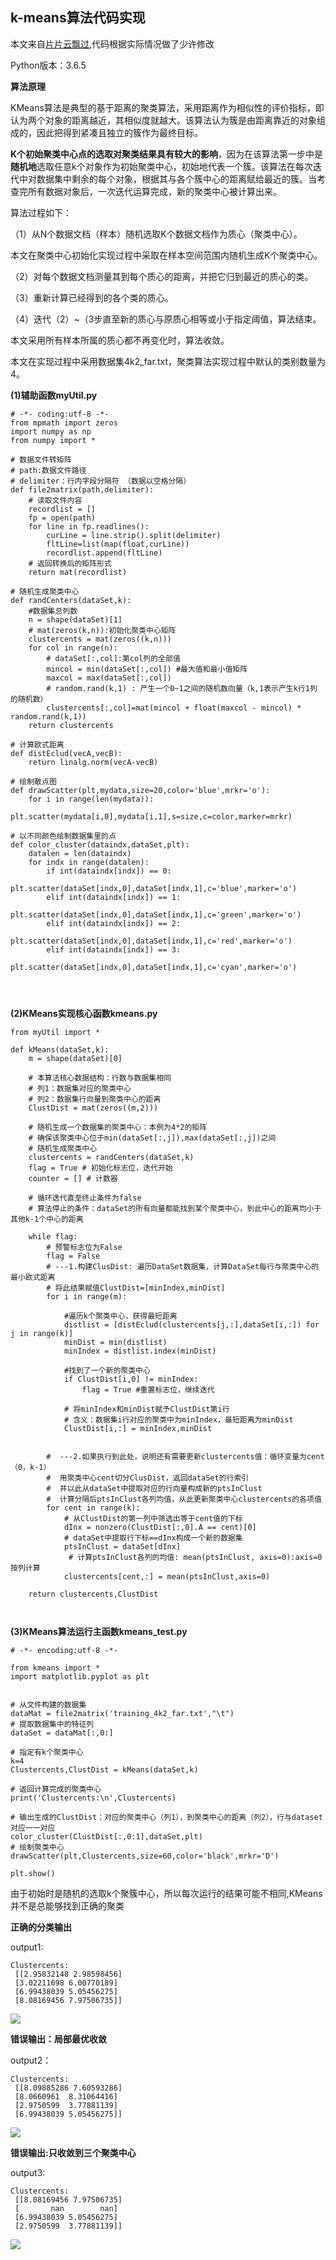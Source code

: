 ## k-means算法代码实现

本文来自[片片云飘过](https://www.cnblogs.com/eczhou/p/7860424.html),代码根据实际情况做了少许修改

Python版本：3.6.5

**算法原理**

KMeans算法是典型的基于距离的聚类算法，采用距离作为相似性的评价指标，即认为两个对象的距离越近，其相似度就越大。该算法认为簇是由距离靠近的对象组成的，因此把得到紧凑且独立的簇作为最终目标。

**K个初始聚类中心点的选取对聚类结果具有较大的影响**，因为在该算法第一步中是**随机地**选取任意k个对象作为初始聚类中心，初始地代表一个簇。该算法在每次迭代中对数据集中剩余的每个对象，根据其与各个簇中心的距离赋给最近的簇。当考查完所有数据对象后，一次迭代运算完成，新的聚类中心被计算出来。

算法过程如下：

（1）从N个数据文档（样本）随机选取K个数据文档作为质心（聚类中心）。

本文在聚类中心初始化实现过程中采取在样本空间范围内随机生成K个聚类中心。

（2）对每个数据文档测量其到每个质心的距离，并把它归到最近的质心的类。

（3）重新计算已经得到的各个类的质心。

（4）迭代（2）~（3步直至新的质心与原质心相等或小于指定阈值，算法结束。

本文采用所有样本所属的质心都不再变化时，算法收敛。

本文在实现过程中采用数据集4k2_far.txt，聚类算法实现过程中默认的类别数量为4。

**(1)辅助函数myUtil.py**

```
# -*- coding:utf-8 -*-
from mpmath import zeros
import numpy as np
from numpy import *

# 数据文件转矩阵
# path:数据文件路径
# delimiter：行内字段分隔符 （数据以空格分隔）
def file2matrix(path,delimiter):
    # 读取文件内容
    recordlist = []
    fp = open(path)
    for line in fp.readlines():
        curLine = line.strip().split(delimiter)
        fltLine=list(map(float,curLine))
        recordlist.append(fltLine)
    # 返回转换后的矩阵形式
    return mat(recordlist)

# 随机生成聚类中心
def randCenters(dataSet,k):
    #数据集总列数
    n = shape(dataSet)[1]
    # mat(zeros(k,n)):初始化聚类中心矩阵
    clustercents = mat(zeros((k,n)))
    for col in range(n):
        # dataSet[:,col]:第col列的全部值
        mincol = min(dataSet[:,col]) #最大值和最小值矩阵
        maxcol = max(dataSet[:,col])
        # random.rand(k,1) : 产生一个0~1之间的随机数向量（k,1表示产生k行1列 的随机数）
        clustercents[:,col]=mat(mincol + float(maxcol - mincol) * random.rand(k,1))
    return clustercents

# 计算欧式距离
def distEclud(vecA,vecB):
    return linalg.norm(vecA-vecB)

# 绘制散点图
def drawScatter(plt,mydata,size=20,color='blue',mrkr='o'):
    for i in range(len(mydata)):
        plt.scatter(mydata[i,0],mydata[i,1],s=size,c=color,marker=mrkr)

# 以不同颜色绘制数据集里的点
def color_cluster(dataindx,dataSet,plt):
    datalen = len(dataindx)
    for indx in range(datalen):
        if int(dataindx[indx]) == 0:
            plt.scatter(dataSet[indx,0],dataSet[indx,1],c='blue',marker='o')
        elif int(dataindx[indx]) == 1:
            plt.scatter(dataSet[indx,0],dataSet[indx,1],c='green',marker='o')
        elif int(dataindx[indx]) == 2:
            plt.scatter(dataSet[indx,0],dataSet[indx,1],c='red',marker='o')
        elif int(dataindx[indx]) == 3:
            plt.scatter(dataSet[indx,0],dataSet[indx,1],c='cyan',marker='o')




```

**(2)KMeans实现核心函数kmeans.py**

```
from myUtil import *

def kMeans(dataSet,k):
    m = shape(dataSet)[0]

    # 本算法核心数据结构：行数与数据集相同
    # 列1：数据集对应的聚类中心
    # 列2：数据集行向量到聚类中心的距离
    ClustDist = mat(zeros((m,2)))

    # 随机生成一个数据集的聚类中心：本例为4*2的矩阵
    # 确保该聚类中心位于min(dataSet[:,j]),max(dataSet[:,j])之间
    # 随机生成聚类中心
    clustercents = randCenters(dataSet,k)
    flag = True # 初始化标志位，迭代开始
    counter = [] # 计数器

    # 循环迭代直至终止条件为false
    # 算法停止的条件：dataSet的所有向量都能找到某个聚类中心，到此中心的距离均小于其他k-1个中心的距离

    while flag:
        # 预警标志位为False
        flag = False
        # ---1.构建ClusDist: 遍历DataSet数据集，计算DataSet每行与聚类中心的最小欧式距离
        # 将此结果赋值ClustDist=[minIndex,minDist]
        for i in range(m):

            #遍历k个聚类中心，获得最短距离
            distlist = [distEclud(clustercents[j,:],dataSet[i,:]) for j in range(k)]
            minDist = min(distlist)
            minIndex = distlist.index(minDist)

            #找到了一个新的聚类中心
            if ClustDist[i,0] != minIndex:
                flag = True #重置标志位，继续迭代

            # 将minIndex和minDist赋予ClustDist第i行
            # 含义：数据集i行对应的聚类中为minIndex，最短距离为minDist
            ClustDist[i,:] = minIndex,minDist


        #  ---2.如果执行到此处，说明还有需要更新clustercents值：循环变量为cent（0，k-1）
        #  用聚类中心cent切分ClusDist，返回dataSet的行索引
        #  并以此从dataSet中提取对应的行向量构成新的ptsInClust
        #  计算分隔后ptsInClust各列均值，从此更新聚类中心clustercents的各项值
        for cent in range(k):
            # 从ClustDist的第一列中筛选出等于cent值的下标
            dInx = nonzero(ClustDist[:,0].A == cent)[0]
            # dataSet中提取行下标==dInx构成一个新的数据集
            ptsInClust = dataSet[dInx]
             # 计算ptsInClust各列的均值: mean(ptsInClust, axis=0):axis=0 按列计算
            clustercents[cent,:] = mean(ptsInClust,axis=0)

    return clustercents,ClustDist



```
**(3)KMeans算法运行主函数kmeans_test.py**

```
# -*- encoding:utf-8 -*-

from kmeans import *
import matplotlib.pyplot as plt


# 从文件构建的数据集
dataMat = file2matrix('training_4k2_far.txt',"\t")
# 提取数据集中的特征列
dataSet = dataMat[:,0:]

# 指定有k个聚类中心
k=4
Clustercents,ClustDist = kMeans(dataSet,k)

# 返回计算完成的聚类中心
print('Clustercents:\n',Clustercents)

# 输出生成的ClustDist：对应的聚类中心（列1），到聚类中心的距离（列2），行与dataset对应一一对应
color_cluster(ClustDist[:,0:1],dataSet,plt)
# 绘制聚类中心
drawScatter(plt,Clustercents,size=60,color='black',mrkr='D')

plt.show()

```

由于初始时是随机的选取k个聚簇中心，所以每次运行的结果可能不相同,KMeans并不是总能够找到正确的聚类

**正确的分类输出**

output1:

```
Clustercents:
 [[2.95832148 2.98598456]
 [3.02211698 6.00770189]
 [6.99438039 5.05456275]
 [8.08169456 7.97506735]]
```

![](https://i.imgur.com/KM51zV7.png)


**错误输出：局部最优收敛**

output2：

```
Clustercents:
 [[8.09885286 7.60593286]
 [8.0660961  8.31064416]
 [2.9750599  3.77881139]
 [6.99438039 5.05456275]]

```

![](https://i.imgur.com/gTNkZNI.png)


**错误输出:只收敛到三个聚类中心**

output3:

```
Clustercents:
 [[8.08169456 7.97506735]
 [       nan        nan]
 [6.99438039 5.05456275]
 [2.9750599  3.77881139]]
```

![](https://i.imgur.com/e7NwVfu.png)


